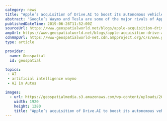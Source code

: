 ```yaml
---
category: news
title: "Apple’s acquisition of Drive.AI to boost its autonomous vehicle program"
abstract: "Google’s Waymo and Tesla are some of the major rivals of Apple in this area. Development of autonomous vehicles requires a comprehensive strategy involving highly precise maps, smart systems, Artificial Intelligence and sensors. Looking at the recent ..."
publishedDateTime: 2019-06-26T11:52:00Z
sourceUrl: https://www.geospatialworld.net/blogs/apple-acquisition-drive-ai/
ampUrl: https://www.geospatialworld.net/blogs/apple-acquisition-drive-ai/amp/
cdnAmpUrl: https://www-geospatialworld-net.cdn.ampproject.org/c/s/www.geospatialworld.net/blogs/apple-acquisition-drive-ai/amp/
type: article

provider:
  name: Geospatial
  id: geospatial

topics:
 - AI
 - artificial intelligence waymo
 - AI in Autos

images:
  - url: https://geospatialmedia.s3.amazonaws.com/wp-content/uploads/2019/06/MTR.jpg
    width: 1920
    height: 1280
    title: "Apple’s acquisition of Drive.AI to boost its autonomous vehicle program"
---
```

